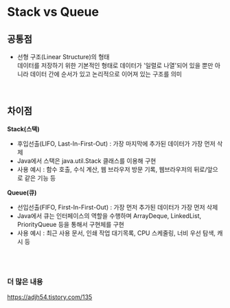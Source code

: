 # Stack vs Queue
## 공통점
- 선형 구조(Linear Structure)의 형태  
  데이터를 저장하기 위한 기본적인 형태로 데이터가 '일렬로 나열'되어 있을 뿐만 아니라 데이터 간에 순서가 있고 논리적으로 이어져 있는 구조를 의미
<br>

## 차이점
**Stack(스택)**  
- 후입선출(LIFO, Last-In-First-Out) : 가장 마지막에 추가된 데이터가 가장 먼저 삭제
- Java에서 스택은 java.util.Stack 클래스를 이용해 구현
- 사용 예시 : 함수 호출, 수식 계산, 웹 브라우저 방문 기록, 웹브라우저의 뒤로/앞으로 같은 기능 등

**Queue(큐)**  
- 선입선출(FIFO, First-In-First-Out) : 가장 먼저 추가된 데이터가 가장 먼저 삭제
- Java에서 큐는 인터페이스의 역할을 수행하며 ArrayDeque, LinkedList, PriorityQueue 등을 통해서 구현체를 구현
- 사용 예시 : 최근 사용 문서, 인쇄 작업 대기목록, CPU 스케줄링, 너비 우선 탐색, 캐시 등
<br>
<br>

### 더 많은 내용
https://adjh54.tistory.com/135
